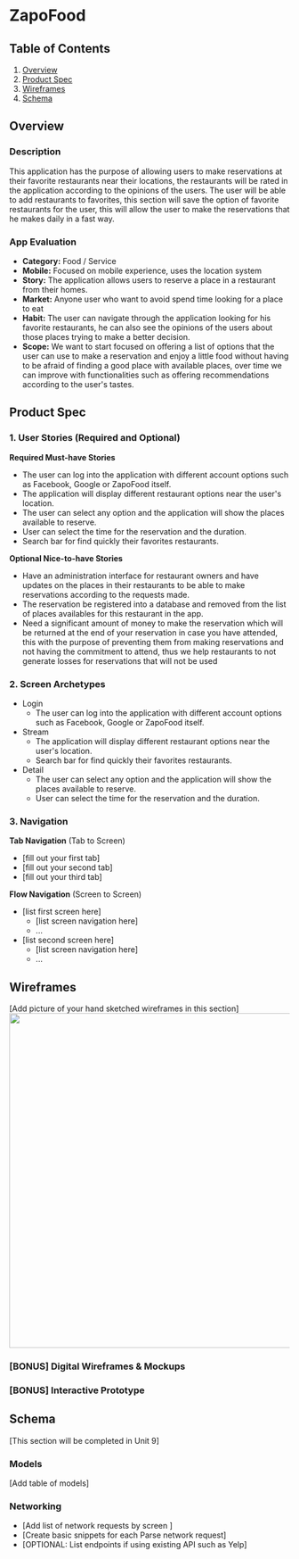 # ZapoFood

## Table of Contents
1. [Overview](#Overview)
1. [Product Spec](#Product-Spec)
1. [Wireframes](#Wireframes)
2. [Schema](#Schema)

## Overview
### Description
This application has the purpose of allowing users to make reservations at their favorite restaurants near their locations, the restaurants will be rated in the application according to the opinions of the users.
The user will be able to add restaurants to favorites, this section will save the option of favorite restaurants for the user, this will allow the user to make the reservations that he makes daily in a fast way.

### App Evaluation
- **Category:** Food / Service
- **Mobile:** Focused on mobile experience, uses the location system
- **Story:** The application allows users to reserve a place in a restaurant from their homes.
- **Market:** Anyone user who want to avoid spend time looking for a place to eat
- **Habit:** The user can navigate through the application looking for his favorite restaurants, he can also see the opinions of the users about those places trying to make a better decision.
- **Scope:** We want to start focused on offering a list of options that the user can use to make a reservation and enjoy a little food without having to be afraid of finding a good place with available places, over time we can improve with functionalities such as offering recommendations according to the user's tastes.

## Product Spec

### 1. User Stories (Required and Optional)

**Required Must-have Stories**

* The user can log into the application with different account options such as Facebook, Google or ZapoFood itself. 
* The application will display different restaurant options near the user's location.
* The user can select any option and the application will show the places available to reserve.
* User can select the time for the reservation and the duration.
* Search bar for find quickly their favorites restaurants.

**Optional Nice-to-have Stories**

* Have an administration interface for restaurant owners and have updates on the places in their restaurants to be able to make reservations according to the requests made.
* The reservation be registered into a database and removed from the list of places availables for this restaurant in the app.
* Need a significant amount of money to make the reservation which will be returned at the end of your reservation in case you have attended, this with the purpose of preventing them from making reservations and not having the commitment to attend, thus we help restaurants to not generate losses for reservations that will not be used

### 2. Screen Archetypes

* Login
   * The user can log into the application with different account options such as Facebook, Google or ZapoFood itself. 
* Stream
   * The application will display different restaurant options near the user's location.
   * Search bar for find quickly their favorites restaurants.
* Detail
    * The user can select any option and the application will show the places available to reserve.
    * User can select the time for the reservation and the duration.

### 3. Navigation

**Tab Navigation** (Tab to Screen)

* [fill out your first tab]
* [fill out your second tab]
* [fill out your third tab]

**Flow Navigation** (Screen to Screen)

* [list first screen here]
   * [list screen navigation here]
   * ...
* [list second screen here]
   * [list screen navigation here]
   * ...

## Wireframes
[Add picture of your hand sketched wireframes in this section]
<img src="YOUR_WIREFRAME_IMAGE_URL" width=600>

### [BONUS] Digital Wireframes & Mockups

### [BONUS] Interactive Prototype

## Schema 
[This section will be completed in Unit 9]
### Models
[Add table of models]
### Networking
- [Add list of network requests by screen ]
- [Create basic snippets for each Parse network request]
- [OPTIONAL: List endpoints if using existing API such as Yelp]
